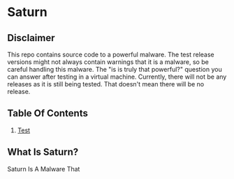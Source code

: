 # Saturn
## Disclaimer
This repo contains source code to a powerful malware.
The test release versions might not always contain warnings that it is a malware, so be careful handling this malware.
The "is is truly that powerful?" question you can answer after testing in a virtual machine.
Currently, there will not be any releases as it is still being tested. That doesn't mean there will be no release.

## Table Of Contents
1. [Test](https://github.com/NyDubh3/MEMZ)

## What Is Saturn?
Saturn Is A Malware That 

